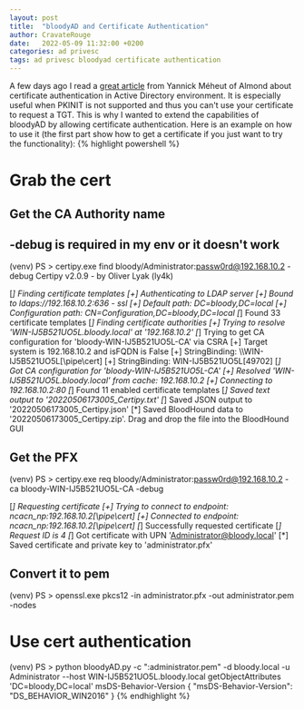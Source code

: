 ```yaml
---
layout: post
title:  "bloodyAD and Certificate Authentication"
author: CravateRouge
date:   2022-05-09 11:32:00 +0200
categories: ad privesc
tags: ad privesc bloodyad certificate authentication
---
```

A few days ago I read a [great article](https://offsec.almond.consulting/authenticating-with-certificates-when-pkinit-is-not-supported.html) from Yannick Méheut of Almond about certificate authentication in Active Directory environment. It is especially useful when PKINIT is not supported and thus you can't use your certificate to request a TGT.
This is why I wanted to extend the capabilities of bloodyAD by allowing certificate authentication.
Here is an example on how to use it (the first part show how to get a certificate if you just want to try the functionality):
{% highlight powershell %}
# Grab the cert

## Get the CA Authority name
## -debug is required in my env or it doesn't work
(venv) PS > certipy.exe find bloody/Administrator:passw0rd@192.168.10.2 -debug
Certipy v2.0.9 - by Oliver Lyak (ly4k)

[*] Finding certificate templates
[+] Authenticating to LDAP server
[+] Bound to ldaps://192.168.10.2:636 - ssl
[+] Default path: DC=bloody,DC=local
[+] Configuration path: CN=Configuration,DC=bloody,DC=local
[*] Found 33 certificate templates
[*] Finding certificate authorities
[+] Trying to resolve 'WIN-IJ5B521UO5L.bloody.local' at '192.168.10.2'
[*] Trying to get CA configuration for 'bloody-WIN-IJ5B521UO5L-CA' via CSRA
[+] Target system is 192.168.10.2 and isFQDN is False
[+] StringBinding: \\\\WIN-IJ5B521UO5L[\\pipe\\cert]
[+] StringBinding: WIN-IJ5B521UO5L[49702]
[*] Got CA configuration for 'bloody-WIN-IJ5B521UO5L-CA'
[+] Resolved 'WIN-IJ5B521UO5L.bloody.local' from cache: 192.168.10.2
[+] Connecting to 192.168.10.2:80
[*] Found 11 enabled certificate templates
[*] Saved text output to '20220506173005_Certipy.txt'
[*] Saved JSON output to '20220506173005_Certipy.json'
[*] Saved BloodHound data to '20220506173005_Certipy.zip'. Drag and drop the file into the BloodHound GUI

## Get the PFX
(venv) PS > certipy.exe req bloody/Administrator:passw0rd@192.168.10.2 -ca bloody-WIN-IJ5B521UO5L-CA -debug

[*] Requesting certificate
[+] Trying to connect to endpoint: ncacn_np:192.168.10.2[\pipe\cert]
[+] Connected to endpoint: ncacn_np:192.168.10.2[\pipe\cert]
[*] Successfully requested certificate
[*] Request ID is 4
[*] Got certificate with UPN 'Administrator@bloody.local'
[*] Saved certificate and private key to 'administrator.pfx'

## Convert it to pem
(venv) PS > openssl.exe pkcs12 -in administrator.pfx -out administrator.pem -nodes

# Use cert authentication
(venv) PS > python bloodyAD.py -c ":administrator.pem" -d bloody.local -u Administrator --host WIN-IJ5B521UO5L.bloody.local getObjectAttributes  'DC=bloody,DC=local' msDS-Behavior-Version
{
    "msDS-Behavior-Version": "DS_BEHAVIOR_WIN2016"
}
{% endhighlight %}